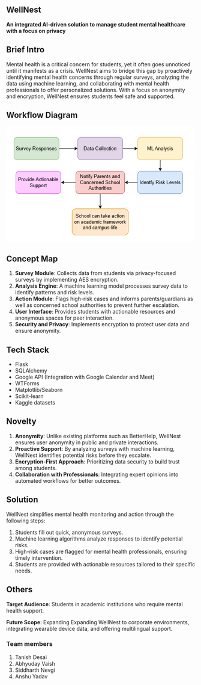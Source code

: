 WellNest
---
**An integrated AI-driven solution to manage student mental healthcare with a focus on privacy**


## Brief Intro
Mental health is a critical concern for students, yet it often goes unnoticed until it manifests as a crisis. WellNest aims to bridge this gap by proactively identifying mental health concerns through regular surveys, analyzing the data using machine learning, and collaborating with mental health professionals to offer personalized solutions. With a focus on anonymity and encryption, WellNest ensures students feel safe and supported.

## Workflow Diagram
![Wellness_workflow](Workflow_readme_white_bg.png)


## Concept Map
<!-- Rephrase Survey module, destroy User Interface, rephrase User Interface(add general survey metrix and option to interact with counsellors) -->
1. **Survey Module**: Collects data from students via privacy-focused surveys by implementing AES encryption. 
2. **Analysis Engine**: A machine learning model processes survey data to identify patterns and risk levels.
3. **Action Module**: Flags high-risk cases and informs parents/guardians as well as concerned school authorities to prevent further escalation.
4. **User Interface**: Provides students with actionable resources and anonymous spaces for peer interaction.
5. **Security and Privacy**: Implements encryption to protect user data and ensure anonymity.

## Tech Stack
<!-- add googapi calendar/meet/gmail, include kaggle datasets links later, possible add use of each tool  -->
- Flask
- SQLAlchemy
- Google API (Integration with Google Calendar and Meet)
- WTForms
- Matplotlib/Seaborn
- Scikit-learn
- Kaggle datasets

## Novelty
<!-- add free sessions as a novelty -->
1. **Anonymity**: Unlike existing platforms such as BetterHelp, WellNest ensures user anonymity in public and private interactions.
2. **Proactive Support**: By analyzing surveys with machine learning, WellNest identifies potential risks before they escalate.
3. **Encryption-First Approach**: Prioritizing data security to build trust among students.
4. **Collaboration with Professionals**: Integrating expert opinions into automated workflows for better outcomes.


## Solution
WellNest simplifies mental health monitoring and action through the following steps:

1. Students fill out quick, anonymous surveys.
2. Machine learning algorithms analyze responses to identify potential risks.
3. High-risk cases are flagged for mental health professionals, ensuring timely intervention.
4. Students are provided with actionable resources tailored to their specific needs.

## Others
**Target Audience**: Students in academic institutions who require mental health support.

**Future Scope**: Expanding Expanding WellNest to corporate environments, integrating wearable device data, and offering multilingual support.


### Team members
1. Tanish Desai
2. Abhyuday Vaish
3. Siddharth Nevgi
4. Anshu Yadav